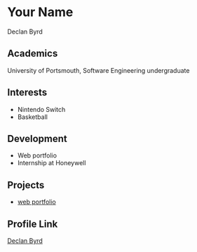 # Your Name

Declan Byrd

## Academics

University of Portsmouth, Software Engineering undergraduate

## Interests

- Nintendo Switch
- Basketball

## Development

- Web portfolio
- Internship at Honeywell

## Projects

- [web portfolio](https://github.com/declanbyrd/declanbyrd.co.uk)

## Profile Link

[Declan Byrd](https://github.com/declanbyrd)
